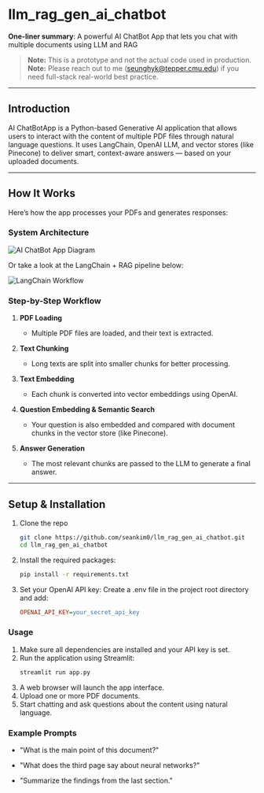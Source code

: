 # llm_rag_gen_ai_chatbot

**One-liner summary**: A powerful AI ChatBot App that lets you chat with multiple documents using LLM and RAG

> **Note:** This is a prototype and not the actual code used in production.
> **Note:** Please reach out to me (seunghyk@tepper.cmu.edu) if you need full-stack real-world best practice.

---

## Introduction

AI ChatBotApp is a Python-based Generative AI application that allows users to interact with the content of multiple PDF files through natural language questions. It uses LangChain, OpenAI LLM, and vector stores (like Pinecone) to deliver smart, context-aware answers — based on your uploaded documents.

---

## How It Works

Here’s how the app processes your PDFs and generates responses:

### System Architecture

![AI ChatBot App Diagram]((https://github.com/seankim0/llm_rag_gen_ai_chatbot/blob/main/doc/PDF-LangChain.jpg))

Or take a look at the LangChain + RAG pipeline below:

![LangChain Workflow](attachment:811990aa-5094-4947-97b2-d0aac4deafcd:image.png)

### Step-by-Step Workflow

1. **PDF Loading**  
   - Multiple PDF files are loaded, and their text is extracted.

2. **Text Chunking**  
   - Long texts are split into smaller chunks for better processing.

3. **Text Embedding**  
   - Each chunk is converted into vector embeddings using OpenAI.

4. **Question Embedding & Semantic Search**  
   - Your question is also embedded and compared with document chunks in the vector store (like Pinecone).

5. **Answer Generation**  
   - The most relevant chunks are passed to the LLM to generate a final answer.

---

## Setup & Installation

1. Clone the repo
   ```bash
   git clone https://github.com/seankim0/llm_rag_gen_ai_chatbot.git
   cd llm_rag_gen_ai_chatbot

2. Install the required packages:
   ```bash
   pip install -r requirements.txt

3. Set your OpenAI API key:
   Create a .env file in the project root directory and add:
   ```ini
   OPENAI_API_KEY=your_secret_api_key


### Usage

1. Make sure all dependencies are installed and your API key is set.
2. Run the application using Streamlit:
   ```bash
   streamlit run app.py
3. A web browser will launch the app interface.
4. Upload one or more PDF documents.
5. Start chatting and ask questions about the content using natural language.


### Example Prompts

- "What is the main point of this document?"

- "What does the third page say about neural networks?"

- "Summarize the findings from the last section."

